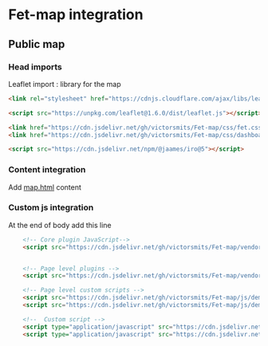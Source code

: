 # Fet-map integration

## Public map

### Head imports 
Leaflet import : library for the map

```html
<link rel="stylesheet" href="https://cdnjs.cloudflare.com/ajax/libs/leaflet/1.0.0-beta.1/leaflet.css"/>

<script src="https://unpkg.com/leaflet@1.6.0/dist/leaflet.js"></script>

<link href="https://cdn.jsdelivr.net/gh/victorsmits/Fet-map/css/fet.css" rel="stylesheet">
<link href="https://cdn.jsdelivr.net/gh/victorsmits/Fet-map/css/dashboard.css" rel="stylesheet">

<script src="https://cdn.jsdelivr.net/npm/@jaames/iro@5"></script>
```

### Content integration
Add [map.html]('https://github.com/victorsmits/Fet-map/blob/master/map.html') content

### Custom js integration
At the end of body add this line
```html
    <!-- Core plugin JavaScript-->
    <script src="https://cdn.jsdelivr.net/gh/victorsmits/Fet-map/vendor/jquery-easing/jquery.easing.min.js"></script>


    <!-- Page level plugins -->
    <script src="https://cdn.jsdelivr.net/gh/victorsmits/Fet-map/vendor/chart.js/Chart.min.js"></script>

    <!-- Page level custom scripts -->
    <script src="https://cdn.jsdelivr.net/gh/victorsmits/Fet-map/js/demo/chart-area-demo.js"></script>
    <script src="https://cdn.jsdelivr.net/gh/victorsmits/Fet-map/js/demo/chart-pie-demo.js"></script>

    <!--  Custom script -->
    <script type="application/javascript" src="https://cdn.jsdelivr.net/gh/victorsmits/Fet-map/Dashboard.js"></script>
    <script type="application/javascript" src="https://cdn.jsdelivr.net/gh/victorsmits/Fet-map/fet.js"></script>
```
